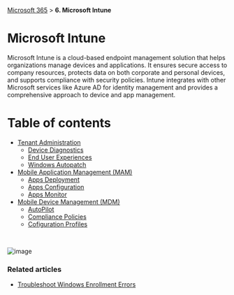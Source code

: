 [Microsoft 365](index.md#microsoft365) > **6. Microsoft Intune**

# Microsoft Intune
Microsoft Intune is a cloud-based endpoint management solution that helps organizations manage devices and applications. It ensures secure access to company resources, protects data on both corporate and personal devices, and supports compliance with security policies. Intune integrates with other Microsoft services like Azure AD for identity management and provides a comprehensive approach to device and app management.

# Table of contents
<!--ts-->
   * [Tenant Administration](m365-6-1-tenant-administration.md)
      * [Device Diagnostics](m365-6-1-tenant-administration.md#device-diagnostics)
      * [End User Experiences](m365-6-1-tenant-administration.md#end-user-experiences)
      * [Windows Autopatch](m365-6-1-tenant-administration.md#windows-autopatch)
   * [Mobile Application Management (MAM)](#mobile-application-management-mam)
      * [Apps Deployment](#apps-deployment)
      * [Apps Configuration](#apps-configuration)
      * [Apps Monitor](#apps-monitor)
   * [Mobile Device Management (MDM)](#mobile-device-management-mdm)
     * [AutoPilot](#local)
     * [Compliance Policies](#public)
     * [Cofiguration Profiles](#public)
<!--te-->

<br/>

![image](https://github.com/user-attachments/assets/10db6832-75e4-4408-88b5-b1e8e48f1972)

### Related articles
   * [Troubleshoot Windows Enrollment Errors](https://docs.microsoft.com/en-us/troubleshoot/mem/intune/troubleshoot-windows-enrollment-errors)
